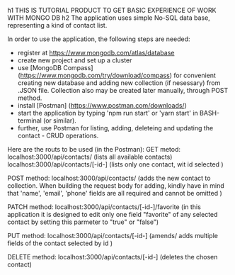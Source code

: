 h1 THIS IS TUTORIAL PRODUCT TO GET BASIC EXPERIENCE OF WORK WITH MONGO DB
h2 The application uses simple No-SQL data base, representing a kind of contact list. 

In order to use the application, the following steps are needed:
- register at https://www.mongodb.com/atlas/database
- create new project and set up a cluster
- use [MongoDB Compass] (https://www.mongodb.com/try/download/compass) for convenient creating new database and adding new collection (if nesessary) from .JSON file.
Collection also may be created later manually, through POST method. 
- install [Postman] (https://www.postman.com/downloads/)
- start the application by typing 'npm run start' or 'yarn start' in BASH-terminal (or similar).
- further, use Postman for listing, adding, deleteing and updating the contact - CRUD operations.

Here are the routs to be used (in the Postman): 
GET metod:
localhost:3000/api/contacts/ (lists all available contacts)
localhost:3000/api/contacts/[-id-] (lists only one contact, wit id selected )

POST method:
localhost:3000/api/contacts/  (adds the new contact to collection. When building the request body for adding, kindly have in mind that 'name', 'email', 'phone' fields are all required and cannot be omitted )

PATCH method:
localhost:3000/api/contacts/[-id-]/favorite (in this application it is designed to edit only one field "favorite" of any selected contact by setting this parmeter to "true" or "false")

PUT method:
localhost:3000/api/contacts/[-id-] (amends/ adds multiple fields of the contact selected by id )

DELETE method:
localhost:3000/api/contacts/[-id-] (deletes the chosen contact)

